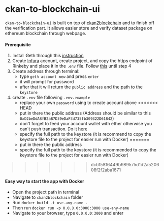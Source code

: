 # ckan-to-blockchain-ui
`ckan-to-blockchain-ui` is built on top of [ckan2blockchain](https://github.com/milankowww/ckan2blockchain) and to finish off the verification part. It allows easier store and verify dataset package on ethereum blockchain through webpage.

#### Prerequisite
1. Install Geth through this [instruction](https://geth.ethereum.org/docs/install-and-build/installing-geth)
1. Create [Infura](https://infura.io/register) account, create project, and copy the https endpoint of Rinkeby and place it in the `.env` file. Follow [this](https://blog.infura.io/getting-started-with-infura-28e41844cc89/) until step 4
1. Create address through terminal:
    - type `geth account new` and press `enter`
    - it will prompt for password
    - after that it will return the `public address` and the path to the `keystore` 
1. create `.env` file following `.env.example`
    - replace your own `password` using to create account above
<<<<<<< HEAD
    - put in there the public address (Address should be similar to this `0xD2beDdA8fB2aB7D39eDaF3d735fb309322D61B42`)
    - don't forget to feed your account wallet with ether otherwise you can't push transaction. Do it [here](https://faucet.rinkeby.io/)
    - specify the full path to the keystore (it is recommend to copy the keystore file to the project for easier run with Docker)
=======
    - put in there the public address
    - specify the full path to the keystore (it is recommended to copy the keystore file to the project for easier run with Docker)
>>>>>>> dcb15816449b989575d1d2a520608f2f2aba1671

#### Easy way to start the app with Docker
- Open the project path in terminal
- Navigate to `ckan2blockchain` folder
- Run `docker build -t use-any-name .`
- Then run `docker run -p 0.0.0.0:3000:3000 use-any-name`
- Navigate to your browser, type `0.0.0.0:3000` and enter

